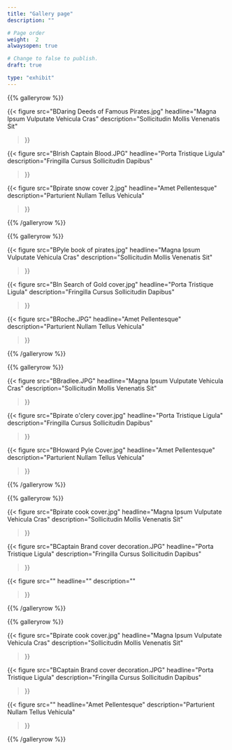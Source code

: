 ```yaml
---
title: "Gallery page"
description: ""

# Page order
weight:  2
alwaysopen: true

# Change to false to publish.
draft: true

type: "exhibit"
---
```


{{% galleryrow %}}

{{< figure src="BDaring Deeds of Famous Pirates.jpg"
           headline="Magna Ipsum Vulputate Vehicula Cras"
           description="Sollicitudin Mollis Venenatis Sit"
>}}

{{< figure src="BIrish Captain Blood.JPG"
           headline="Porta Tristique Ligula"
           description="Fringilla Cursus Sollicitudin Dapibus"
>}}

{{< figure src="Bpirate snow cover 2.jpg"
           headline="Amet Pellentesque"
           description="Parturient Nullam Tellus Vehicula"
>}}

{{% /galleryrow %}}

{{% galleryrow %}}

{{< figure src="BPyle book of pirates.jpg"
           headline="Magna Ipsum Vulputate Vehicula Cras"
           description="Sollicitudin Mollis Venenatis Sit"
>}}

{{< figure src="BIn Search of Gold cover.jpg"
           headline="Porta Tristique Ligula"
           description="Fringilla Cursus Sollicitudin Dapibus"
>}}

{{< figure src="BRoche.JPG"
           headline="Amet Pellentesque"
           description="Parturient Nullam Tellus Vehicula"
>}}

{{% /galleryrow %}}

{{% galleryrow %}}

{{< figure src="BBradlee.JPG"
           headline="Magna Ipsum Vulputate Vehicula Cras"
           description="Sollicitudin Mollis Venenatis Sit"
>}}

{{< figure src="Bpirate o'clery cover.jpg"
           headline="Porta Tristique Ligula"
           description="Fringilla Cursus Sollicitudin Dapibus"
>}}

{{< figure src="BHoward Pyle Cover.jpg"
           headline="Amet Pellentesque"
           description="Parturient Nullam Tellus Vehicula"
>}}

{{% /galleryrow %}}

{{% galleryrow %}}

{{< figure src="Bpirate cook cover.jpg"
           headline="Magna Ipsum Vulputate Vehicula Cras"
           description="Sollicitudin Mollis Venenatis Sit"
>}}

{{< figure src="BCaptain Brand cover decoration.JPG"
           headline="Porta Tristique Ligula"
           description="Fringilla Cursus Sollicitudin Dapibus"
>}}

{{< figure src=""
           headline=""
           description=""
>}}

{{% /galleryrow %}}

{{% galleryrow %}}

{{< figure src="Bpirate cook cover.jpg"
           headline="Magna Ipsum Vulputate Vehicula Cras"
           description="Sollicitudin Mollis Venenatis Sit"
>}}

{{< figure src="BCaptain Brand cover decoration.JPG"
           headline="Porta Tristique Ligula"
           description="Fringilla Cursus Sollicitudin Dapibus"
>}}

{{< figure src=""
           headline="Amet Pellentesque"
           description="Parturient Nullam Tellus Vehicula"
>}}

{{% /galleryrow %}}